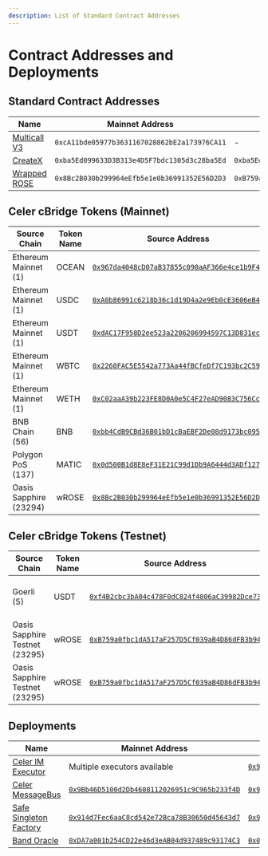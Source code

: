 ```yaml
---
description: List of Standard Contract Addresses
---
```


# Contract Addresses and Deployments

## Standard Contract Addresses

| Name         | Mainnet Address                            | Testnet Address                            | Verify                                                           | Source                          |
|--------------|--------------------------------------------|--------------------------------------------|------------------------------------------------------------------|---------------------------------|
| [Multicall V3][multicall] | `0xcA11bde05977b3631167028862bE2a173976CA11` | - | [Mainnet][multicall-verify-mainnet] | [Multicall3.sol][multicall-source] |
| [CreateX][createx] | `0xba5Ed099633D3B313e4D5F7bdc1305d3c28ba5Ed` | `0xba5Ed099633D3B313e4D5F7bdc1305d3c28ba5Ed` | [Sourcify][createx-sourcify] | [Createx.sol][createx-source] |
| [Wrapped ROSE][wrose-dapp] | `0x8Bc2B030b299964eEfb5e1e0b36991352E56D2D3` | `0xB759a0fbc1dA517aF257D5Cf039aB4D86dFB3b94` | [Mainnet][wrose-verify-mainnet], [Testnet][wrose-verify-testnet] | [WrappedROSE.sol][wrose-source] |

[multicall-source]: https://github.com/mds1/multicall/blob/main/src/Multicall3.sol
[multicall-verify-mainnet]: https://sourcify.dev/#/lookup/0xcA11bde05977b3631167028862bE2a173976CA11
[multicall]: https://multicall3.com/

[createx]: https://github.com/pcaversaccio/createx/
[createx-sourcify]: https://sourcify.dev/#/lookup/0xba5Ed099633D3B313e4D5F7bdc1305d3c28ba5Ed
[createx-source]: https://github.com/pcaversaccio/createx/blob/main/src/CreateX.sol

[wrose-dapp]: https://wrose.oasis.io/
[wrose-source]: https://github.com/oasisprotocol/sapphire-paratime/blob/main/contracts/contracts/WrappedROSE.sol
[wrose-verify-mainnet]: https://sourcify.dev/#/lookup/0x8Bc2B030b299964eEfb5e1e0b36991352E56D2D3
[wrose-verify-testnet]: https://sourcify.dev/#/lookup/0xB759a0fbc1dA517aF257D5Cf039aB4D86dFB3b94

## Celer cBridge Tokens (Mainnet)
<!-- NOTE: this is generated using `_fetch-cbridge-tokens.py` -->
<!-- WARNING: please don't manually update the table! -->
| Source Chain | Token Name | Source Address | Dest. Chain | Dest Address |
| ------------ | ---------- | -------------- | ----------- | ------------ |
| Ethereum Mainnet (1) | OCEAN | [`0x967da4048cD07aB37855c090aAF366e4ce1b9F48`](https://etherscan.io/address/0x967da4048cD07aB37855c090aAF366e4ce1b9F48) | Oasis Sapphire (23294) | [`0x39d22B78A7651A76Ffbde2aaAB5FD92666Aca520`](https://explorer.oasis.io/mainnet/sapphire/address/0x39d22B78A7651A76Ffbde2aaAB5FD92666Aca520) |
| Ethereum Mainnet (1) | USDC | [`0xA0b86991c6218b36c1d19D4a2e9Eb0cE3606eB48`](https://etherscan.io/address/0xA0b86991c6218b36c1d19D4a2e9Eb0cE3606eB48) | Oasis Sapphire (23294) | [`0x2c2E3812742Ab2DA53a728A09F5DE670Aba584b6`](https://explorer.oasis.io/mainnet/sapphire/address/0x2c2E3812742Ab2DA53a728A09F5DE670Aba584b6) |
| Ethereum Mainnet (1) | USDT | [`0xdAC17F958D2ee523a2206206994597C13D831ec7`](https://etherscan.io/address/0xdAC17F958D2ee523a2206206994597C13D831ec7) | Oasis Sapphire (23294) | [`0xE48151964556381B33f93E05E36381Fd53Ec053E`](https://explorer.oasis.io/mainnet/sapphire/address/0xE48151964556381B33f93E05E36381Fd53Ec053E) |
| Ethereum Mainnet (1) | WBTC | [`0x2260FAC5E5542a773Aa44fBCfeDf7C193bc2C599`](https://etherscan.io/address/0x2260FAC5E5542a773Aa44fBCfeDf7C193bc2C599) | Oasis Sapphire (23294) | [`0xE9533976C590200E32d95C53f06AE12d292cFc47`](https://explorer.oasis.io/mainnet/sapphire/address/0xE9533976C590200E32d95C53f06AE12d292cFc47) |
| Ethereum Mainnet (1) | WETH | [`0xC02aaA39b223FE8D0A0e5C4F27eAD9083C756Cc2`](https://etherscan.io/address/0xC02aaA39b223FE8D0A0e5C4F27eAD9083C756Cc2) | Oasis Sapphire (23294) | [`0xfc6b18d694F2D137dB762B152736Ba098F9808d9`](https://explorer.oasis.io/mainnet/sapphire/address/0xfc6b18d694F2D137dB762B152736Ba098F9808d9) |
| BNB Chain (56) | BNB | [`0xbb4CdB9CBd36B01bD1cBaEBF2De08d9173bc095c`](https://bscscan.com/address/0xbb4CdB9CBd36B01bD1cBaEBF2De08d9173bc095c) | Oasis Sapphire (23294) | [`0xe95E3a9f1a45B5EDa71781448F6047d7B7e31cbF`](https://explorer.oasis.io/mainnet/sapphire/address/0xe95E3a9f1a45B5EDa71781448F6047d7B7e31cbF) |
| Polygon PoS (137) | MATIC | [`0x0d500B1d8E8eF31E21C99d1Db9A6444d3ADf1270`](https://polygonscan.com/address/0x0d500B1d8E8eF31E21C99d1Db9A6444d3ADf1270) | Oasis Sapphire (23294) | [`0xa349005a68FA33e8DACAAa850c45175bbcD49B19`](https://explorer.oasis.io/mainnet/sapphire/address/0xa349005a68FA33e8DACAAa850c45175bbcD49B19) |
| Oasis Sapphire (23294) | wROSE | [`0x8Bc2B030b299964eEfb5e1e0b36991352E56D2D3`](https://explorer.oasis.io/mainnet/sapphire/address/0x8Bc2B030b299964eEfb5e1e0b36991352E56D2D3) | BNB Chain (56) | [`0xF00600eBC7633462BC4F9C61eA2cE99F5AAEBd4a`](https://bscscan.com/address/0xF00600eBC7633462BC4F9C61eA2cE99F5AAEBd4a) |

## Celer cBridge Tokens (Testnet)
<!-- NOTE: this is generated using `_fetch-cbridge-tokens.py` -->
<!-- WARNING: please don't manually update the table! -->
| Source Chain | Token Name | Source Address | Dest. Chain | Dest Address |
| ------------ | ---------- | -------------- | ----------- | ------------ |
| Goerli (5) | USDT | [`0xf4B2cbc3bA04c478F0dC824f4806aC39982Dce73`](https://goerli.etherscan.io/address/0xf4B2cbc3bA04c478F0dC824f4806aC39982Dce73) | Oasis Sapphire Testnet (23295) | [`0xa55C7E1274bE5db2275a0BDd055f81e8263b7954`](https://testnet.explorer.sapphire.oasis.dev/address/0xa55C7E1274bE5db2275a0BDd055f81e8263b7954) |
| Oasis Sapphire Testnet (23295) | wROSE | [`0xB759a0fbc1dA517aF257D5Cf039aB4D86dFB3b94`](https://testnet.explorer.sapphire.oasis.dev/address/0xB759a0fbc1dA517aF257D5Cf039aB4D86dFB3b94) | BSC Testnet (97) | [`0x26a6f43BaEDD1767c283e2555A9E1236E5aE3A55`](https://testnet.bscscan.com/address/0x26a6f43BaEDD1767c283e2555A9E1236E5aE3A55) |
| Oasis Sapphire Testnet (23295) | wROSE | [`0xB759a0fbc1dA517aF257D5Cf039aB4D86dFB3b94`](https://testnet.explorer.sapphire.oasis.dev/address/0xB759a0fbc1dA517aF257D5Cf039aB4D86dFB3b94) | Polygon Mumbai (80001) | [`0xE9533976C590200E32d95C53f06AE12d292cFc47`](https://mumbai.polygonscan.com/address/0xE9533976C590200E32d95C53f06AE12d292cFc47) |

## Deployments

| Name | Mainnet Address | Testnet Address | Source |
| ---- | --------------- | --------------- | ------ |
| [Celer IM Executor][message-executor] | Multiple executors available | [`0x9C850D230FFFaCEf1E2D1741a00080856630e455`][message-executor-testnet] | [Message Executor][message-executor-source] |
| [Celer MessageBus][message-bus] | [`0x9Bb46D5100d2Db4608112026951c9C965b233f4D`][message-bus-mainnet] | [`0x9Bb46D5100d2Db4608112026951c9C965b233f4D`][message-bus-testnet] | [Message bus][message-bus-source] |
| [Safe Singleton Factory][singleton-factory] | [`0x914d7Fec6aaC8cd542e72Bca78B30650d45643d7`][singleton-factory-mainnet] | [`0x914d7Fec6aaC8cd542e72Bca78B30650d45643d7`][singleton-factory-testnet] | [Singleton Factory][singleton-factory] |
| [Band Oracle][band-oracle] | [`0xDA7a001b254CD22e46d3eAB04d937489c93174C3`][band-oracle-mainnet] | [`0x0c2362c9A0586Dd7295549C65a4A5e3aFE10a88A`][band-oracle-testnet] | [Oracle][band-oracle-source] |

[message-executor]: https://im-docs.celer.network/developer/development-guide/message-executor
[message-executor-source]: https://github.com/celer-network/im-executor
[message-executor-testnet]: https://explorer.oasis.io/testnet/sapphire/address/0x9C850D230FFFaCEf1E2D1741a00080856630e455
[message-bus]: https://im-docs.celer.network/developer/development-guide/message-executor
[message-bus-source]: https://github.com/celer-network/sgn-v2-contracts/blob/6af81b55a13a7aacab9a4d92a38d374d46c0fdbf/contracts/message/messagebus/MessageBus.sol
[message-bus-mainnet]: https://explorer.oasis.io/mainnet/sapphire/address/0x9Bb46D5100d2Db4608112026951c9C965b233f4D
[message-bus-testnet]: https://explorer.oasis.io/testnet/sapphire/address/0x9Bb46D5100d2Db4608112026951c9C965b233f4D
[singleton-factory]: https://github.com/safe-global/safe-singleton-factory/
[singleton-factory-mainnet]: https://explorer.oasis.io/mainnet/sapphire/address/0x914d7Fec6aaC8cd542e72Bca78B30650d45643d7
[singleton-factory-testnet]: https://explorer.oasis.io/testnet/sapphire/address/0x914d7Fec6aaC8cd542e72Bca78B30650d45643d7
[band-oracle]: https://docs.bandchain.org/
[band-oracle-source]: https://github.com/bandprotocol/band-std-reference-contracts-solidity
[band-oracle-mainnet]: https://explorer.oasis.io/mainnet/sapphire/address/0xDA7a001b254CD22e46d3eAB04d937489c93174C3
[band-oracle-testnet]: https://explorer.oasis.io/testnet/sapphire/address/0x0c2362c9A0586Dd7295549C65a4A5e3aFE10a88A
